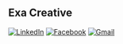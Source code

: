 ## Exa Creative

[![LinkedIn](https://img.shields.io/badge/linkedin-%230077B5.svg?style=for-the-badge&logo=linkedin&logoColor=white)](https://www.linkedin.com/company/exacreative/)
[![Facebook](https://img.shields.io/badge/Facebook-%231877F2.svg?style=for-the-badge&logo=Facebook&logoColor=white)](https://www.facebook.com/exacreativesolution/)
[![Gmail](https://img.shields.io/badge/Gmail-D14836?style=for-the-badge&logo=gmail&logoColor=white)](mailto:mail.exacreative@gmail.com)
